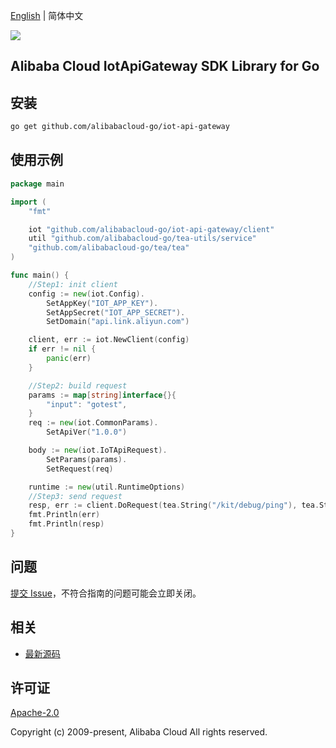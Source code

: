 [English](README.md) | 简体中文

![](https://aliyunsdk-pages.alicdn.com/icons/AlibabaCloud.svg)

## Alibaba Cloud IotApiGateway SDK Library for Go

## 安装

```bash
go get github.com/alibabacloud-go/iot-api-gateway
```

## 使用示例

```go
package main

import (
	"fmt"

	iot "github.com/alibabacloud-go/iot-api-gateway/client"
	util "github.com/alibabacloud-go/tea-utils/service"
	"github.com/alibabacloud-go/tea/tea"
)

func main() {
    //Step1: init client
	config := new(iot.Config).
		SetAppKey("IOT_APP_KEY").
		SetAppSecret("IOT_APP_SECRET").
		SetDomain("api.link.aliyun.com")

	client, err := iot.NewClient(config)
	if err != nil {
		panic(err)
	}

    //Step2: build request
	params := map[string]interface{}{
		"input": "gotest",
	}
	req := new(iot.CommonParams).
		SetApiVer("1.0.0")

	body := new(iot.IoTApiRequest).
		SetParams(params).
		SetRequest(req)

	runtime := new(util.RuntimeOptions)
    //Step3: send request
	resp, err := client.DoRequest(tea.String("/kit/debug/ping"), tea.String("HTTPS"), tea.String("POST"), nil, body, runtime)
	fmt.Println(err)
	fmt.Println(resp)
}
```
## 问题

[提交 Issue](https://github.com/aliyun/alibabacloud-iot-api-gateway-sdk/issues/new)，不符合指南的问题可能会立即关闭。


## 相关

* [最新源码](https://github.com/aliyun/alibabacloud-iot-api-gateway-sdk)

## 许可证

[Apache-2.0](http://www.apache.org/licenses/LICENSE-2.0)

Copyright (c) 2009-present, Alibaba Cloud All rights reserved.

